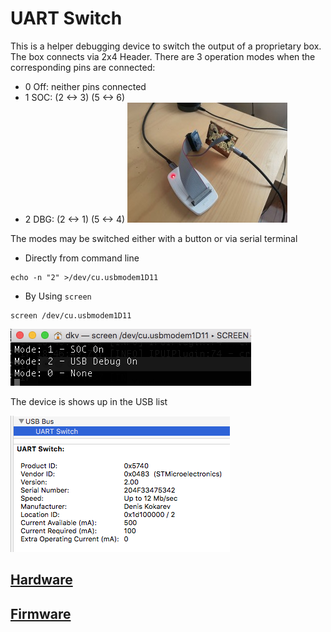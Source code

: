 # UART Switch

This is a helper debugging device to switch the output of a proprietary box. The box connects via 2x4 Header.
There are 3 operation modes when the corresponding pins are connected:
- 0 Off: neither pins connected
- 1 SOC: (2 <-> 3) (5 <-> 6)
- 2 DBG: (2 <-> 1) (5 <-> 4) 
![Complete Device](./CompleteDevice.jpg "Complete Device")

The modes may be switched either with a button or via serial terminal

- Directly from command line
```
echo -n "2" >/dev/cu.usbmodem1D11
```
- By Using `screen`
```
screen /dev/cu.usbmodem1D11
```
![Screen Serial Terminal](./Using_Screen.png)

The device is shows up in the USB list

![Observe in the USB device list](./Observe_Device.png)

## [Hardware](./hardware)

## [Firmware](./firmware)
 
